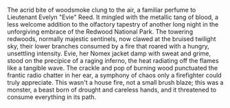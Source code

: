 The acrid bite of woodsmoke clung to the air, a familiar perfume to Lieutenant Evelyn "Evie" Reed.  It mingled with the metallic tang of blood, a less welcome addition to the olfactory tapestry of another long night in the unforgiving embrace of the Redwood National Park.  The towering redwoods, normally majestic sentinels, now clawed at the bruised twilight sky, their lower branches consumed by a fire that roared with a hungry, unsettling intensity.  Evie, her Nomex jacket damp with sweat and grime, stood on the precipice of a raging inferno, the heat radiating off the flames like a tangible wave.  The crackle and pop of burning wood punctuated the frantic radio chatter in her ear, a symphony of chaos only a firefighter could truly appreciate.  This wasn't a house fire, not a small brush blaze; this was a monster, a beast born of drought and careless hands, and it threatened to consume everything in its path.
